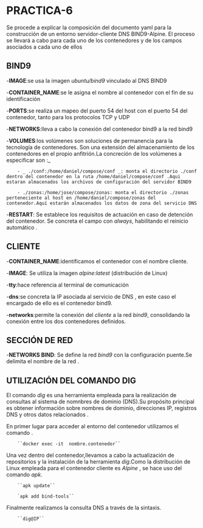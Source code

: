 # PRACTICA-6


Se procede a explicar la composición del documento yaml para la  construcción de un entorno servidor-cliente  DNS BIND9-Alpine.
El proceso se llevará a cabo para cada uno de los contenedores y de los campos asociados a cada uno de ellos 

## BIND9

-**IMAGE**:se usa la imagen _ubuntu/bind9_ vinculado al DNS BIND9

-**CONTAINER_NAME**:se le asigna el nombre al contenedor con el fin de su identificación 

-**PORTS**:se realiza un mapeo del puerto 54 del host con el puerto 54 del contenedor, tanto para los protocolos TCP y UDP

-**NETWORKS**:lleva a cabo la conexión del contenedor bind9 a la red bind9

-**VOLUMES**:los volúmenes son soluciones de permanencia para la tecnología de contenedores. Son una extensión del almacenamiento de los contenedores en el propio anfitrión.La concreción de los volúmenes a especificar son :_

		- _ ./conf:/home/daniel/compose/conf _: monta el directorio ./conf dentro del contenedor en la ruta /home/daniel/compose/conf .Aqui estaran almacenados los archivos de configuración del servidor BIND9
		
		- ./zonas:/home/jose/compose/zonas: monta el directorio ./zonas perteneciente al host en /home/daniel/compose/zonas del contenedor.Aquí estarán almacenados los datos de zona del servicio DNS 

-**RESTART**: Se establece los requisitos de actuación en caso de detención del contenedor. Se concreta el campo con _always_, habilitando el reinicio automático .


## CLIENTE 

-**CONTAINER_NAME**:identificamos el contenedor con el nombre cliente.

-**IMAGE**: Se utiliza la imagen _alpine:latest_ (distribución de Linux)

-**tty**:hace referencia al terminal de comunicación 

-**dns**:se concreta la IP asociada al servicio de DNS , en este caso el encargado de ello es el contenedor bind9.

-**networks**:permite la conexión del _cliente_ a la red _bind9_, consolidando la conexión entre los dos contenedores definidos.



## SECCIÓN DE RED


-**NETWORKS BIND**: Se define la red _bind9_ con la configuración puente.Se delimita el nombre de la red .



## UTILIZACIÓN DEL COMANDO DIG



El comando _dig_ es una herramienta empleada para la realización de consultas al sistema de nomnbres de dominio (DNS).Su propósito  principal es obtener información sobre nombres de dominio, direcciones 	IP, registros DNS y otros datos relacionados .

En primer lugar para acceder al entorno  del contenedor utilizamos el comando .

		
		``docker exec -it  nombre.contenedor``


Una vez dentro del contenedor,llevamos a cabo la actualización de repositorios y la instalación de la herramienta _dig_.Como la distribución de Linux empleada para el contenedor cliente es _Alpine_ , se hace uso del comando _apk_.


		``apk update``
		
		`apk add bind-tools``
		


Finalmente realizamos la consulta DNS  a través de la sintaxis. 


		``dig@IP``
		
		
		 			
			






